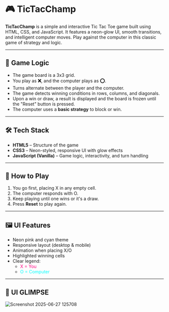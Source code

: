# 🎮 TicTacChamp

**TicTacChamp** is a simple and interactive Tic Tac Toe game built using HTML, CSS, and JavaScript. It features a neon-glow UI, smooth transitions, and intelligent computer moves. Play against the computer in this classic game of strategy and logic.

---

## 🧠 Game Logic
- The game board is a 3x3 grid.
- You play as **❌**, and the computer plays as **⭕**.
- Turns alternate between the player and the computer.
- The game detects winning conditions in rows, columns, and diagonals.
- Upon a win or draw, a result is displayed and the board is frozen until the "Reset" button is pressed.
- The computer uses a **basic strategy** to block or win.
---

## 🛠️ Tech Stack
- **HTML5** – Structure of the game
- **CSS3** – Neon-styled, responsive UI with glow effects
- **JavaScript (Vanilla)** – Game logic, interactivity, and turn handling
---

## 🚀 How to Play
1. You go first, placing X in any empty cell.
2. The computer responds with O.
3. Keep playing until one wins or it's a draw.
4. Press **Reset** to play again.
---

## 🖼️ UI Features
- Neon pink and cyan theme
- Responsive layout (desktop & mobile)
- Animation when placing X/O
- Highlighted winning cells
- Clear legend:
  - <span style="color:#ff007f;">X = You</span>  
  - <span style="color:#00ffff;">O = Computer</span>
---


## 📸 UI GLIMPSE

![Screenshot 2025-06-27 125708](https://github.com/user-attachments/assets/ad88881a-303f-421b-9918-940291d1fa6d)

